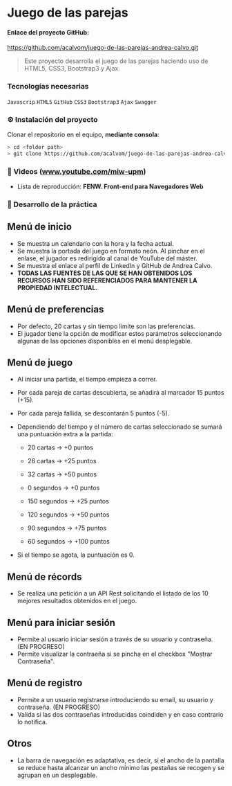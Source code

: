 # Juego de las parejas

#### Enlace del proyecto GitHub:

https://github.com/acalvom/juego-de-las-parejas-andrea-calvo.git

> Este proyecto desarrolla el juego de las parejas haciendo uso de HTML5, CSS3, Bootstrap3 y Ajax.

### Tecnologías necesarias

`Javascrip` `HTML5` `GitHub` `CSS3` `Bootstrap3` `Ajax` `Swagger`

### :gear: Instalación del proyecto

Clonar el repositorio en el equipo, **mediante consola**:

```sh
> cd <folder path>
> git clone https://github.com/acalvom/juego-de-las-parejas-andrea-calvo.git
```

### :movie_camera: Videos (www.youtube.com/miw-upm)

- Lista de reproducción: **FENW. Front-end para Navegadores Web**

### :page_with_curl: Desarrollo de la práctica

## Menú de inicio

- Se muestra un calendario con la hora y la fecha actual.
- Se muestra la portada del juego en formato neón. Al pinchar en el enlase, el jugador
  es redirigido al canal de YouTube del máster.
- Se muestra el enlace al perfil de LinkedIn y GitHub de Andrea Calvo.
- **TODAS LAS FUENTES DE LAS QUE SE HAN OBTENIDOS LOS RECURSOS HAN SIDO REFERENCIADOS PARA
  MANTENER LA PROPIEDAD INTELECTUAL.**

## Menú de preferencias

- Por defecto, 20 cartas y sin tiempo límite son las preferencias.
- El jugador tiene la opción de modificar estos parámetros seleccionando algunas de las
  opciones disponibles en el menú desplegable.

## Menú de juego

- Al iniciar una partida, el tiempo empieza a correr.
- Por cada pareja de cartas descubierta, se añadirá al marcador 15 puntos (+15).
- Por cada pareja fallida, se descontarán 5 puntos (-5).
- Dependiendo del tiempo y el número de cartas seleccionado se sumará una puntuación extra
  a la partida:

  - 20 cartas -> +0 puntos
  - 26 cartas -> +25 puntos
  - 32 cartas -> +50 puntos

  - 0 segundos -> +0 puntos
  - 150 segundos -> +25 puntos
  - 120 segundos -> +50 puntos
  - 90 segundos -> +75 puntos
  - 60 segundos -> +100 puntos

- Si el tiempo se agota, la puntuación es 0.

## Menú de récords

- Se realiza una petición a un API Rest solicitando el listado de los 10 mejores resultados
  obtenidos en el juego.

## Menú para iniciar sesión

- Permite al usuario iniciar sesión a través de su usuario y contraseña. (EN PROGRESO)
- Permite visualizar la contraeña si se pincha en el checkbox "Mostrar Contraseña".

## Menú de registro

- Permite a un usuario registrarse introduciendo su email, su usuario y contraseña. (EN PROGRESO)
- Valida si las dos contraseñas introducidas coindiden y en caso contrario lo notifica.

## Otros

- La barra de navegación es adaptativa, es decir, si el ancho de la pantalla se reduce hasta
  alcanzar un ancho mínimo las pestañas se recogen y se agrupan en un desplegable.
